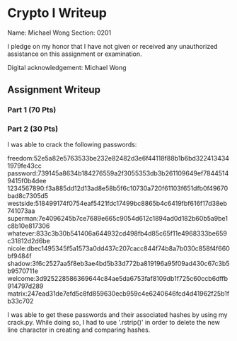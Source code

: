 # Crypto I Writeup

Name: Michael Wong
Section: 0201

I pledge on my honor that I have not given or received any unauthorized
assistance on this assignment or examination.

Digital acknowledgement: Michael Wong

## Assignment Writeup

### Part 1 (70 Pts)

### Part 2 (30 Pts)

I was able to crack the following passwords:

freedom:52e5a82e5763533be232e82482d3e6f44118f88b1b6bd3224134341979fe43cc
password:739145a8634b184276559a2f3055353db3b261109649ef78445149415f0b4dee
1234567890:f3a885dd12d13ad8e58b5f6c10730a720f61103f651dfb0f49670bad8c7305d5
westside:518499174f0754eaf5421fdc17499bc8865b4c6419fbf616f17d38eb741073aa
superman:7e4096245b7ce7689e665c9054d612c1894ad0d182b60b5a9be1c8b10e817306
whatever:833c3b30b541406a644932cd498fb4d85c65f11e4968333be659c31812d2d6be
nicole:dbec1495345f5a1573a0dd437c207cacc844f74b8a7b030c858f4f660bf9484f
shadow:3f6c2527aa5f8eb3ae4bd5b33d772ba819196a95f09ad430c67c3b5b9570711e
welcome:3d925228586369644c84ae5da6753faf8109db1f725c60ccb6dffb914797d289
matrix:247ead31de7efd5c8fd859630ecb959c4e6240646fcd4d41962f25b1fb33c702

I was able to get these passwords and their associated hashes by using my crack.py. While doing so, I had to use '.rstrip()' in order to delete the new line character in creating and comparing hashes. 

